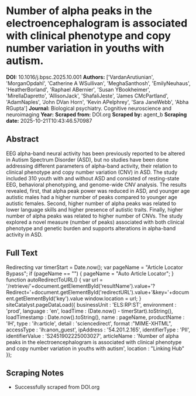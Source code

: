 # Number of alpha peaks in the electroencephalogram is associated with clinical phenotype and copy number variation in youths with autism.

**DOI:** 10.1016/j.bpsc.2025.10.001
**Authors:** ['VardanArutiunian', 'MorganOpdahl', 'Catherine A WSullivan', 'MeghaSanthosh', 'EmilyNeuhaus', 'HeatherBorland', 'Raphael ABernier', 'Susan YBookheimer', 'MirellaDapretto', 'AllisonJack', 'ShafaliJeste', 'James CMcPartland', 'AdamNaples', 'John DVan Horn', 'Kevin APelphrey', 'Sara JaneWebb', 'Abha RGupta']
**Journal:** Biological psychiatry. Cognitive neuroscience and neuroimaging
**Year:** 
**Scraped from:** DOI.org
**Scraped by:** agent_b
**Scraping date:** 2025-10-21T10:43:46.570987

## Abstract

EEG alpha-band neural activity has been previously reported to be altered in Autism Spectrum Disorder (ASD), but no studies have been done addressing different parameters of alpha-band activity, their relation to clinical phenotype and copy number variation (CNV) in ASD.
The study included 310 youth with and without ASD and consisted of resting-state EEG, behavioral phenotyping, and genome-wide CNV analysis.
The results revealed, first, that alpha peak power was reduced in ASD, and younger age autistic males had a higher number of peaks compared to younger age autistic females. Second, higher number of alpha peaks was related to lower language skills and higher presence of autistic traits. Finally, higher number of alpha peaks was related to higher number of CNVs.
The study explored a novel measure (number of peaks) associated with both clinical phenotype and genetic burden and supports alterations in alpha-band activity in ASD.

## Full Text

Redirecting var timerStart = Date.now(); var pageName = "Article Locator Bypass"; if (pageName == "") { pageName = "Auto Article Locator"; } function autoRedirectToURL() { var url = '/retrieve/'+document.getElementById('resultName').value+'?Redirect='+document.getElementById('redirectURL').value+'&key='+document.getElementById('key').value window.location = url; } siteCatalyst.pageDataLoad({ businessUnit : 'ELS:RP:ST', environment : 'prod', language : 'en', loadTime : (Date.now() - timerStart).toString(), loadTimestamp : Date.now().toString(), name : pageName, productName : 'IH', type : 'ih:article', detail : 'sciencedirect', format :"MIME-XHTML", accessType : 'ih:anon_guest', ipAddress : '54.201.2.165', identifierType : 'PII', identifierValue : 'S2451902225003027', articleName : 'Number of alpha peaks in the electroencephalogram is associated with clinical phenotype and copy number variation in youths with autism', location : "Linking Hub" });

## Scraping Notes

- Successfully scraped from DOI.org
